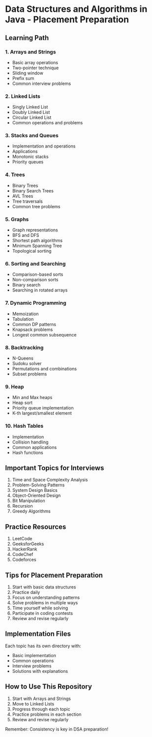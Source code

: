 # Data Structures and Algorithms in Java - Placement Preparation

## Learning Path

### 1. Arrays and Strings
- Basic array operations
- Two-pointer technique
- Sliding window
- Prefix sum
- Common interview problems

### 2. Linked Lists
- Singly Linked List
- Doubly Linked List
- Circular Linked List
- Common operations and problems

### 3. Stacks and Queues
- Implementation and operations
- Applications
- Monotonic stacks
- Priority queues

### 4. Trees
- Binary Trees
- Binary Search Trees
- AVL Trees
- Tree traversals
- Common tree problems

### 5. Graphs
- Graph representations
- BFS and DFS
- Shortest path algorithms
- Minimum Spanning Tree
- Topological sorting

### 6. Sorting and Searching
- Comparison-based sorts
- Non-comparison sorts
- Binary search
- Searching in rotated arrays

### 7. Dynamic Programming
- Memoization
- Tabulation
- Common DP patterns
- Knapsack problems
- Longest common subsequence

### 8. Backtracking
- N-Queens
- Sudoku solver
- Permutations and combinations
- Subset problems

### 9. Heap
- Min and Max heaps
- Heap sort
- Priority queue implementation
- K-th largest/smallest element

### 10. Hash Tables
- Implementation
- Collision handling
- Common applications
- Hash functions

## Important Topics for Interviews

1. Time and Space Complexity Analysis
2. Problem-Solving Patterns
3. System Design Basics
4. Object-Oriented Design
5. Bit Manipulation
6. Recursion
7. Greedy Algorithms

## Practice Resources

1. LeetCode
2. GeeksforGeeks
3. HackerRank
4. CodeChef
5. Codeforces

## Tips for Placement Preparation

1. Start with basic data structures
2. Practice daily
3. Focus on understanding patterns
4. Solve problems in multiple ways
5. Time yourself while solving
6. Participate in coding contests
7. Review and revise regularly

## Implementation Files

Each topic has its own directory with:
- Basic implementation
- Common operations
- Interview problems
- Solutions with explanations

## How to Use This Repository

1. Start with Arrays and Strings
2. Move to Linked Lists
3. Progress through each topic
4. Practice problems in each section
5. Review and revise regularly

Remember: Consistency is key in DSA preparation! 